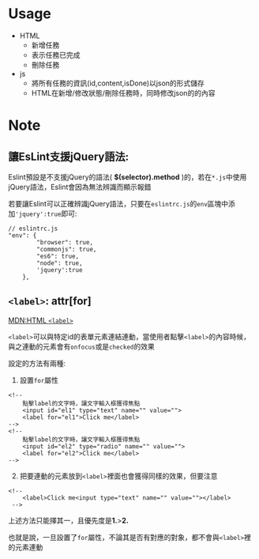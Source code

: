 # Usage 
* HTML
    * 新增任務
    * 表示任務已完成
    * 刪除任務
* js
    * 將所有任務的資訊(id,content,isDone)以json的形式儲存
    * HTML在新增/修改狀態/刪除任務時，同時修改json的的內容

# Note
## 讓EsLint支援jQuery語法:
Eslint預設是不支援jQuery的語法( **$(selector).method** )的，若在`*.js`中使用jQuery語法，Eslint會因為無法辨識而顯示報錯

若要讓Eslint可以正確辨識jQuery語法，只要在`eslintrc.js`的`env`區塊中添加`'jquery':true`即可:
```
// eslintrc.js
"env": {
        "browser": true,
        "commonjs": true,
        "es6": true,
        "node": true,
        'jquery':true
    },
```

## `<label>`: attr[for]
[MDN:HTML `<label>`](https://developer.mozilla.org/en-US/docs/Web/HTML/Element/label)   

`<label>`可以與特定id的表單元素連結連動，當使用者點擊`<label>`的內容時候，與之連動的元素會有`onfocus`或是`checked`的效果

設定的方法有兩種:

1. 設置`for`屬性
```
<!-- 
    點擊label的文字時，讓文字輸入框獲得焦點
    <input id="el1" type="text" name="" value="">
    <label for="el1">Click me</label>
-->
<!-- 
    點擊label的文字時，讓文字輸入框獲得焦點
    <input id="el2" type="radio" name="" value="">
    <label for="el2">Click me</label>
-->
```

2. 把要連動的元素放到`<label>`裡面也會獲得同樣的效果，但要注意
```
<!-- 
    <label>Click me<input type="text" name="" value=""></label>
 -->
```

上述方法只能擇其一，且優先度是**1.**>**2.**

也就是說，一旦設置了`for`屬性，不論其是否有對應的對象，都不會與`<label>`裡的元素連動